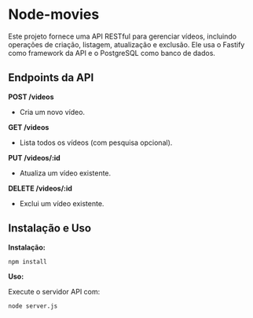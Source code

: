 # Node-movies

Este projeto fornece uma API RESTful para gerenciar vídeos, incluindo operações de criação, listagem, atualização e exclusão. Ele usa o Fastify como framework da API e o PostgreSQL como banco de dados.

## Endpoints da API

**POST /videos**

* Cria um novo vídeo.

**GET /videos**

* Lista todos os vídeos (com pesquisa opcional).

**PUT /videos/:id**

* Atualiza um vídeo existente.

**DELETE /videos/:id**

* Exclui um vídeo existente.

## Instalação e Uso

**Instalação:**

```
npm install
```

**Uso:**

Execute o servidor API com:

```
node server.js
```

